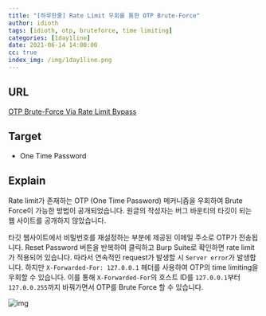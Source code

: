 ```yaml
---
title: "[하루한줄] Rate Limit 우회를 통한 OTP Brute-Force"
author: idioth
tags: [idioth, otp, bruteforce, time limiting]
categories: [1day1line]
date: 2021-06-14 14:00:00
cc: true
index_img: /img/1day1line.png
---
```


## URL 

[OTP Brute-Force Via Rate Limit Bypass](https://systemweakness.com/brute-forcing-otp-via-bypassing-rate-limit-c5ee6b25c2a8)



## Target

- One Time Password

## Explain

Rate limit가 존재하는 OTP (One Time Password) 메커니즘을 우회하여 Brute Force이 가능한 방법이 공개되었습니다. 원글의 작성자는 버그 바운티의 타깃이 되는 웹 사이트를 공개하지 않았습니다.

타깃 웹사이트에서 비밀번호를 재설정하는 부분에 제공된 이메일 주소로 OTP가 전송됩니다. Reset Password 버튼을 반복하여 클릭하고 Burp Suite로 확인하면 rate limit가 적용되어 있습니다. 따라서 연속적인 request가 발생할 시 `Server error`가 발생합니다. 하지만 `X-Forwarded-For: 127.0.0.1` 헤더를 사용하여 OTP의 time limiting을 우회할 수 있습니다. 이를 통해 `X-Forwarded-For`의 호스트 ID를 `127.0.0.1`부터 `127.0.0.255`까지 바꿔가면서 OTP를 Brute Force 할 수 있습니다.

![img](https://miro.medium.com/max/1200/1*yuL2sY-lT9Z1TESnqGR1_w.png)

